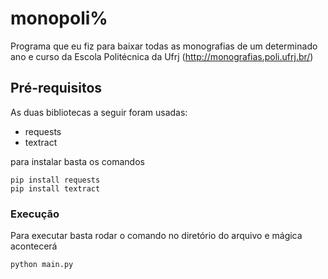 # monopoli%

Programa que eu fiz para baixar todas as monografias de um determinado ano e curso da Escola Politécnica da Ufrj (http://monografias.poli.ufrj.br/)

## Pré-requisitos

As duas bibliotecas a seguir foram usadas:

* requests
* textract

para instalar basta os comandos
```
pip install requests
pip install textract
```

### Execução

Para executar basta rodar o comando no diretório do arquivo e mágica acontecerá

```
python main.py
```
